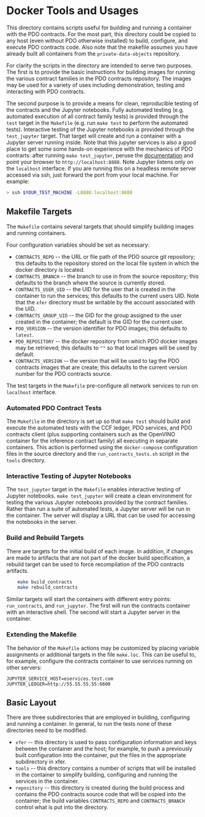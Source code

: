 <!---
Licensed under Creative Commons Attribution 4.0 International License
https://creativecommons.org/licenses/by/4.0/
--->

# Docker Tools and Usages #

This directory contains scripts useful for building and running a
container with the PDO contracts. For the most part, this directory
could be copied to any host (even without PDO otherwise installed) to
build, configure, and execute PDO contracts code.  Also note that the
makefile assumes you have already built all containers from the
`private-data-objects` repository.

For clarity the scripts in the directory are intended to serve two
purposes. The first is to provide the basic instructions for building
images for running the various contract families in the PDO contracts
repository. The images may be used for a variety of uses including
demonstration, testing and interacting with PDO contracts.

The second purpose is to provide a means for clean, reproducible
testing of the contracts and the Jupyter notebooks. Fully automated
testing (e.g. automated execution of all contract family tests) is
provided through the `test` target in the `Makefile` (e.g. run `make
test` to perform the automated tests). Interactive testing of the
Jupyter notebooks is provided through the `test_jupyter` target. That
target will create and run a container with a Jupyter server running
inside.  Note that this jupyter services is also a good place to get
some some hands-on experience with the mechanics of PDO contrarts:
after running `make test_jupyter`, peruse the
[documentation](../exchange-contract/docs/notebooks/README.md) and
point your browser to `http://localhost:8888`. Note Jupyter listens
only on the `localhost` interface. If you are running this on a
headless remote server accessed via ssh, just forward the port from
your local machine. For example:
```bash
> ssh $YOUR_TEST_MACHINE -L8888:localhost:8888
```

## Makefile Targets ##

The `Makefile` contains several targets that should simplify building
images and running containers.

Four configuration variables should be set as necessary:

* `CONTRACTS_REPO` -- the URL or file path of the PDO source git
  repository; this defaults to the repository stored on the local file
  system in which the docker directory is located.
* `CONTRACTS_BRANCH` -- the branch to use in from the source repository;
  this defaults to the branch where the source is currently stored.
* `CONTRACTS_USER_UID` -- the UID for the user that is created in the
  container to run the services; this defaults to the current users
  UID. Note that the `xfer` directory must be writable by the account
  associated with the UID.
* `CONTRACTS_GROUP_UID` -- the GID for the group assigned to the user
  created in the container; the default is the GID for the current
  user.
* `PDO_VERSION` -- the version identifier for PDO images; this
  defaults to `latest`.
* `PDO_REPOSITORY` -- the docker repository from which PDO docker images
  may be retrieved; this defaults to `""` so that local images will be
  used by default.
* `CONTRACTS_VERSION` -- the version that will be used to tag the PDO
  contracts images that are create; this defaults to the current version
  number for the PDO contracts source.

The test targets in the `Makefile` pre-configure all network services
to run on `localhost` interface.

### Automated PDO Contract Tests  ###

The `Makefile` in the directory is set up so that `make test` should
build and execute the automated tests with the CCF ledger, PDO
services, and PDO contracts client (plus supporting containers such as
the OpenVINO container for the inference contract family) all
executing in separate containers. This action is performed using the
`docker-compose` configuration files in the source directory and the
`run_contracts_tests.sh` script in the `tools` directory.

### Interactive Testing of Jupyter Notebooks ###

The `test_jupyter` target in the `Makefile` enables interactive
testing of Jupyter notebooks. `make test_jupyter` will create a clean
environment for testing the various Jupyter notebooks provided by the
contract families. Rather than run a suite of automated tests, a
Jupyter server will be run in the container. The server will display a
URL that can be used for accessing the notebooks in the server.

### Build and Rebuild Targets ###

There are targets for the initial build of each image. In addition, if
changes are made to artifacts that are not part of the docker build
specification, a rebuild target can be used to force recompilation of
the PDO contracts artifacts.

```bash
    make build_contracts
    make rebuild_contracts
```

Similar targets will start the containers with different entry points:
`run_contracts`, and `run_jupyter`. The first will run the contracts
container with an interactive shell. The second will start a Jupyter
server in the container.

### Extending the Makefile ###

The behavior of the `Makefile` actions may be customized by placing
variable assignments or additional targets in the file
`make.loc`. This can be useful to, for example, configure the
contracts container to use services running on other servers:

```
JUPYTER_SERVICE_HOST=eservices.test.com
JUPYTER_LEDGER=http://55.55.55.55:6600
```

## Basic Layout ##

There are three subdirectories that are employed in building,
configuring and running a container. In general, to run the tests none
of these directories need to be modified.

* `xfer` -- this directory is used to pass configuration information
  and keys between the container and the host; for example, to push a
  previously built configuration into the container, put the files in
  the appropriate subdirectory in xfer.
* `tools` -- this directory contains a number of scripts that will be
  installed in the container to simplify building, configuring and
  running the services in the container.
* `repository` -- this directory is created during the build process
  and contains the PDO contracts source code that will be copied into
  the container; the build variables `CONTRACTS_REPO` and
  `CONTRACTS_BRANCH` control what is put into the directory.
